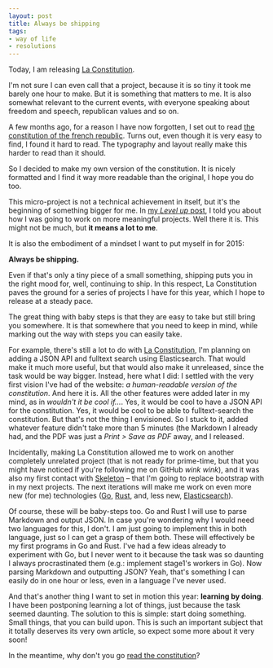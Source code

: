 ```yaml
---
layout: post
title: Always be shipping
tags:
- way of life
- resolutions
---
```


Today, I am releasing [La Constitution](http://la-constitution.fr/).

I'm not sure I can even call that a project, because it is so tiny it took me barely one hour to make. But it is something that matters to me. It is also somewhat relevant to the current events, with everyone speaking about freedom and speech, republican values and so on.

A few months ago, for a reason I have now forgotten, I set out to read [the constitution of the french republic](http://www.assemblee-nationale.fr/connaissance/constitution.asp). Turns out, even though it is very easy to find, I found it hard to read. The typography and layout really make this harder to read than it should.

So I decided to make my own version of the constitution. It is nicely formatted and I find it way more readable than the original, I hope you do too.

This micro-project is not a technical achievement in itself, but it's the beginning of something bigger for me. In [my *Level up* post](/level-up.html), I told you about how I was going to work on more meaningful projects. Well there it is. This might not be much, but **it means a lot to me**.

It is also the embodiment of a mindset I want to put myself in for 2015:

**Always be shipping.**

Even if that's only a tiny piece of a small something, shipping puts you in the right mood for, well, continuing to ship. In this respect, La Constitution paves the ground for a series of projects I have for this year, which I hope to release at a steady pace.

The great thing with baby steps is that they are easy to take but still bring you somewhere. It is that somewhere that you need to keep in mind, while marking out the way with steps you can easily take.

For example, there's still a lot to do with [La Constitution](http://la-constitution.fr/), I'm planning on adding a JSON API and fulltext search using Elasticsearch. That would make it much more useful, but that would also make it unreleased, since the task would be way bigger. Instead, here what I did: I settled with the very first vision I've had of the website: *a human-readable version of the constitution*. And here it is. All the other features were added later in my mind,  as in *wouldn't it be cool if...*. Yes, it would be cool to have a JSON API for the constitution. Yes, it would be cool to be able to fulltext-search the constitution. But that's not the thing I envisioned. So I stuck to it, added whatever feature didn't take more than 5 minutes (the Markdown I already had, and the PDF was just a *Print > Save as PDF* away, and I released.

Incidentally, making La Constitution allowed me to work on another completely unrelated project (that is not ready for prime-time, but that you might have noticed if you're following me on GitHub *wink wink*), and it was also my first contact with [Skeleton](http://getskeleton.com/) – that I'm going to replace bootstrap with in my next projects. The next iterations will make me work on even more new (for me) technologies ([Go](http://golang.org/), [Rust](http://www.rust-lang.org/), and, less new, [Elasticsearch](http://www.elasticsearch.org/)).

Of course, these will be baby-steps too. Go and Rust I will use to parse Markdown and output JSON. In case you're wondering why I would need two languages for this, I don't. I am just going to implement this in both language, just so I can get a grasp of them both. These will effectively be my first programs in Go and Rust. I've had a few ideas already to experiment with Go, but I never went to it because the task was so daunting I always procrastinated them (e.g.: implement stage1's workers in Go). Now parsing Markdown and outputting JSON? Yeah, that's something I can easily do in one hour or less, even in a language I've never used.

And that's another thing I want to set in motion this year: **learning by doing**. I have been postponing learning a lot of things, just because the task seemed daunting. The solution to this is simple: start doing something. Small things, that you can build upon. This is such an important subject that it totally deserves its very own article, so expect some more about it very soon!

In the meantime, why don't you go [read the constitution](http://la-constitution/)?